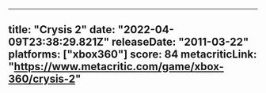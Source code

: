 
---
title: "Crysis 2"
date: "2022-04-09T23:38:29.821Z"
releaseDate: "2011-03-22"
platforms: ["xbox360"]
score: 84
metacriticLink: "https://www.metacritic.com/game/xbox-360/crysis-2"
---

